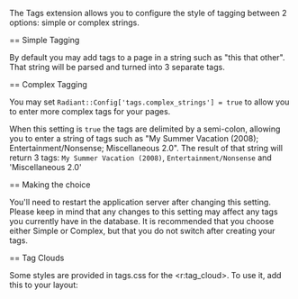 The Tags extension allows you to configure the style of tagging between 2 options: 
simple or complex strings.

== Simple Tagging

By default you may add tags to a page in a string such as "this that other". That string 
will be parsed and turned into 3 separate tags.

== Complex Tagging

You may set `Radiant::Config['tags.complex_strings'] = true` to allow you to enter more 
complex tags for your pages.

When this setting is `true` the tags are delimited by a semi-colon, allowing you to enter 
a string of tags such as "My Summer Vacation (2008); Entertainment/Nonsense; Miscellaneous 2.0". 
The result of that string will return 3 tags: `My Summer Vacation (2008)`, 
`Entertainment/Nonsense` and 'Miscellaneous 2.0'

== Making the choice

You'll need to restart the application server after changing this setting. Please keep in
mind that any changes to this setting may affect any tags you currently have in the database.
It is recommended that you choose either Simple or Complex, but that you do not switch 
after creating your tags.

== Tag Clouds

Some styles are provided in tags.css for the <r:tag_cloud>. To use it, add this to your layout:
  
  <link rel="stylesheet" type="text/css" href="/stylesheets/tags.css" />